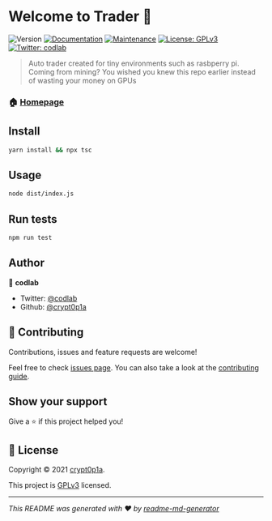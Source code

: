 # Welcome to Trader 👋
![Version](https://img.shields.io/badge/version-1.0.0-blue.svg?cacheSeconds=2592000)
[![Documentation](https://img.shields.io/badge/documentation-yes-brightgreen.svg)](https://github.com/crypt0p1a/trade#readme)
[![Maintenance](https://img.shields.io/badge/Maintained%3F-yes-green.svg)](https://github.com/crypt0p1a/trade/graphs/commit-activity)
[![License: GPLv3](https://img.shields.io/github/license/crypt0p1a/trade)](https://github.com/crypt0p1a/trade/blob/master/LICENSE)
[![Twitter: codlab](https://img.shields.io/twitter/follow/codlab.svg?style=social)](https://twitter.com/codlab)

> Auto trader created for tiny environments such as rasbperry pi. Coming from mining? You wished you knew this repo earlier instead of wasting your money on GPUs

### 🏠 [Homepage](https://github.com/crypt0p1a/trade#readme)

## Install

```sh
yarn install && npx tsc
```

## Usage

```sh
node dist/index.js
```

## Run tests

```sh
npm run test
```

## Author

👤 **codlab**

* Twitter: [@codlab](https://twitter.com/codlab)
* Github: [@crypt0p1a](https://github.com/crypt0p1a)

## 🤝 Contributing

Contributions, issues and feature requests are welcome!

Feel free to check [issues page](https://github.com/crypt0p1a/trade/issues). You can also take a look at the [contributing guide](https://github.com/crypt0p1a/trade/blob/master/CONTRIBUTING.md).

## Show your support

Give a ⭐️ if this project helped you!


## 📝 License

Copyright © 2021 [crypt0p1a](https://github.com/crypt0p1a).

This project is [GPLv3](https://github.com/crypt0p1a/trade/blob/master/LICENSE) licensed.

***
_This README was generated with ❤️ by [readme-md-generator](https://github.com/kefranabg/readme-md-generator)_
